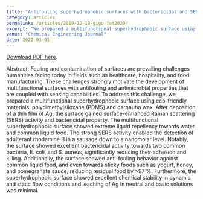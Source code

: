 ```yaml
---
title: "Antifouling superhydrophobic surfaces with bactericidal and SERS activity"
category: articles
permalink: /articles/2019-12-18-gigo-fat2020/
excerpt: "We prepared a multifunctional superhydrophobic surface using eco-friendly materials: polydimethylsiloxane (PDMS) and carnauba wax. After deposition of a thin film of Ag, the surface gained surface-enhanced Raman scattering (SERS) activity and bactericidal property. "
venue: "Chemical Engineering Journal"
date: 2022-03-01
---
```


<a href="https://doi.org/10.1016/j.cej.2021.133445">Download PDF here</a>.

Abstract: Fouling and contamination of surfaces are prevailing challenges humanities facing today in fields such as healthcare, hospitality, and food manufacturing. These challenges strongly motivate the development of multifunctional surfaces with antifouling and antimicrobial properties that are coupled with sensing capabilities. To address this challenge, we prepared a multifunctional superhydrophobic surface using eco-friendly materials: polydimethylsiloxane (PDMS) and carnauba wax. After deposition of a thin film of Ag, the surface gained surface-enhanced Raman scattering (SERS) activity and bactericidal property. The multifunctional superhydrophobic surface showed extreme liquid repellency towards water and common liquid food. The strong SERS activity enabled the detection of adulterant rhodamine B in a sausage down to a nanomolar level. Notably, the surface showed excellent bactericidal activity towards two common bacteria, E. coli, and S. aureus, significantly reducing their adhesion and killing. Additionally, the surface showed anti-fouling behavior against common liquid food, and even towards sticky foods such as yogurt, honey, and pomegranate sauce, reducing residual food by >97 %. Furthermore, the superhydrophobic surface showed excellent chemical stability in dynamic and static flow conditions and leaching of Ag in neutral and basic solutions was minimal.

